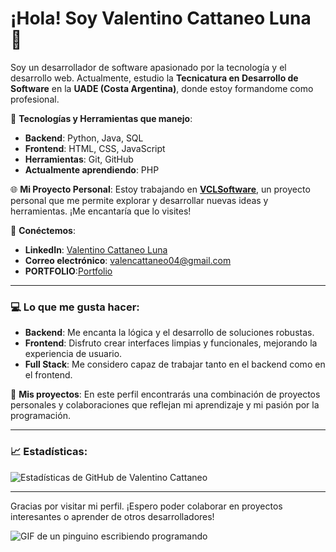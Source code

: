 # ¡Hola! Soy Valentino Cattaneo Luna 👋

Soy un desarrollador de software apasionado por la tecnología y el desarrollo web. Actualmente, estudio la **Tecnicatura en Desarrollo de Software** en la **UADE (Costa Argentina)**, donde estoy formandome como profesional.

🔧 **Tecnologías y Herramientas que manejo**:
- **Backend**: Python, Java, SQL
- **Frontend**: HTML, CSS, JavaScript
- **Herramientas**: Git, GitHub
- **Actualmente aprendiendo**: PHP

🌐 **Mi Proyecto Personal**:
Estoy trabajando en **[VCLSoftware](https://www.vclsoftware.com)**, un proyecto personal que me permite explorar y desarrollar nuevas ideas y herramientas. ¡Me encantaría que lo visites!

🔗 **Conéctemos**:
- **LinkedIn**: [Valentino Cattaneo Luna](https://www.linkedin.com/in/valentino-cattaneo-luna-b6116926a/)
- **Correo electrónico**: [valencattaneo04@gmail.com](mailto:valencattaneo04@gmail.com)
- **PORTFOLIO**:[Portfolio]((https://v0-desarrollo-de-portfolio-fql758qcz.vercel.app))

---

### 💻 Lo que me gusta hacer:
- **Backend**: Me encanta la lógica y el desarrollo de soluciones robustas.
- **Frontend**: Disfruto crear interfaces limpias y funcionales, mejorando la experiencia de usuario.
- **Full Stack**: Me considero capaz de trabajar tanto en el backend como en el frontend.

🚀 **Mis proyectos**:
En este perfil encontrarás una combinación de proyectos personales y colaboraciones que reflejan mi aprendizaje y mi pasión por la programación.

---

### 📈 Estadísticas:

![Estadísticas de GitHub de Valentino Cattaneo](https://github-readme-stats.vercel.app/api?username=ValentinoCattaneoLuna&show_icons=true&hide_title=true&count_private=true&hide=prs)

---

Gracias por visitar mi perfil. ¡Espero poder colaborar en proyectos interesantes o aprender de otros desarrolladores!

![GIF de un pinguino escribiendo programando](https://media3.giphy.com/media/v1.Y2lkPTc5MGI3NjExY3k0dmlyNmp4dGFpOHJsMWtwbmt4aDY4NnFlc3NhMXBub3V6OGhkciZlcD12MV9pbnRlcm5hbF9naWZfYnlfaWQmY3Q9Zw/2IudUHdI075HL02Pkk/giphy.webp)
